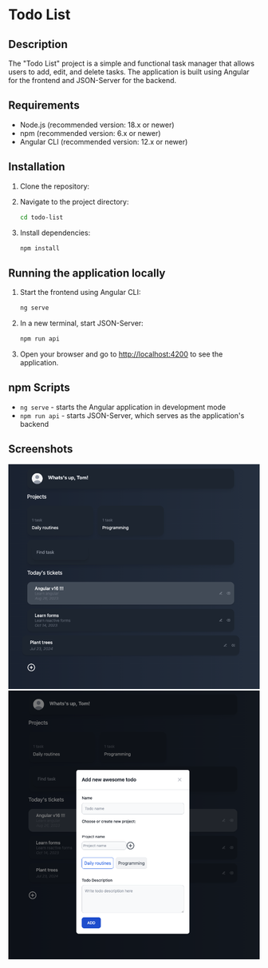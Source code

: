 # Todo List

## Description

The "Todo List" project is a simple and functional task manager that allows users to add, edit, and delete tasks. The application is built using Angular for the frontend and JSON-Server for the backend.

## Requirements

- Node.js (recommended version: 18.x or newer)
- npm (recommended version: 6.x or newer)
- Angular CLI (recommended version: 12.x or newer)

## Installation

1. Clone the repository:

2. Navigate to the project directory:

   ```bash
   cd todo-list
   ```

3. Install dependencies:

   ```bash
   npm install
   ```

## Running the application locally

1. Start the frontend using Angular CLI:

   ```bash
   ng serve
   ```

2. In a new terminal, start JSON-Server:

   ```bash
   npm run api
   ```

3. Open your browser and go to [http://localhost:4200](http://localhost:4200) to see the application.

## npm Scripts

- `ng serve` - starts the Angular application in development mode
- `npm run api` - starts JSON-Server, which serves as the application's backend

## Screenshots

![Screenshot1](src/assets/screenshots/general.png)
![Screenshot2](src/assets/screenshots/edit.png)
